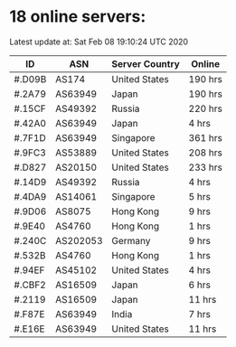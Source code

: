 # 18 online servers:

Latest update at: Sat Feb 08 19:10:24 UTC 2020

| ID | ASN | Server Country | Online |
| -- | --- | -------------- | ------ |
| #.D09B | AS174 | United States | 190 hrs |
| #.2A79 | AS63949 | Japan | 190 hrs |
| #.15CF | AS49392 | Russia | 220 hrs |
| #.42A0 | AS63949 | Japan | 4 hrs |
| #.7F1D | AS63949 | Singapore | 361 hrs |
| #.9FC3 | AS53889 | United States | 208 hrs |
| #.D827 | AS20150 | United States | 233 hrs |
| #.14D9 | AS49392 | Russia | 4 hrs |
| #.4DA9 | AS14061 | Singapore | 5 hrs |
| #.9D06 | AS8075 | Hong Kong | 9 hrs |
| #.9E40 | AS4760 | Hong Kong | 1 hrs |
| #.240C | AS202053 | Germany | 9 hrs |
| #.532B | AS4760 | Hong Kong | 1 hrs |
| #.94EF | AS45102 | United States | 4 hrs |
| #.CBF2 | AS16509 | Japan | 6 hrs |
| #.2119 | AS16509 | Japan | 11 hrs |
| #.F87E | AS63949 | India | 7 hrs |
| #.E16E | AS63949 | United States | 11 hrs |

